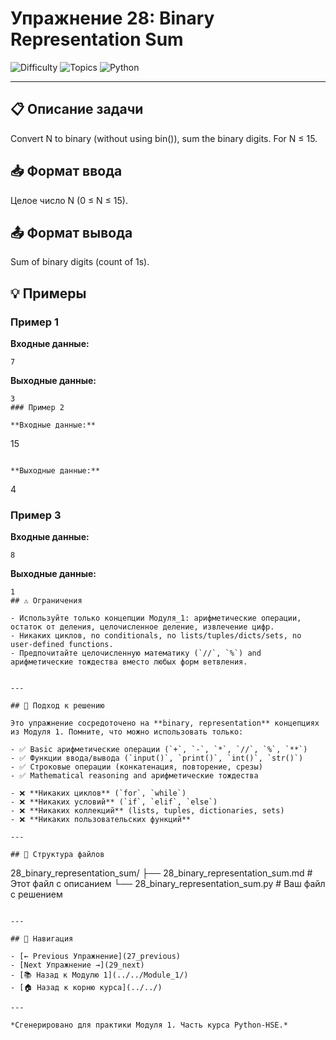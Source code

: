 # Упражнение 28: Binary Representation Sum

![Difficulty](https://img.shields.io/badge/Difficulty-Module%201-green)
![Topics](https://img.shields.io/badge/Topics-binary%2C%20representation-blue)
![Python](https://img.shields.io/badge/Python-Module%201%20Concepts-yellow)

---

## 📋 Описание задачи

Convert N to binary (without using bin()), sum the binary digits. For N ≤ 15.
## 📥 Формат ввода

Целое число N (0 ≤ N ≤ 15).
## 📤 Формат вывода

Sum of binary digits (count of 1s).
## 💡 Примеры

### Пример 1

**Входные данные:**
```
7
```

**Выходные данные:**
```
3
### Пример 2

**Входные данные:**
```
15
```

**Выходные данные:**
```
4
### Пример 3

**Входные данные:**
```
8
```

**Выходные данные:**
```
1
## ⚠️ Ограничения

- Используйте только концепции Модуля_1: арифметические операции, остаток от деления, целочисленное деление, извлечение цифр.
- Никаких циклов, no conditionals, no lists/tuples/dicts/sets, no user-defined functions.
- Предпочитайте целочисленную математику (`//`, `%`) and арифметические тождества вместо любых форм ветвления.


---

## 🎯 Подход к решению

Это упражнение сосредоточено на **binary, representation** концепциях из Модуля 1. Помните, что можно использовать только:

- ✅ Basic арифметические операции (`+`, `-`, `*`, `//`, `%`, `**`)
- ✅ Функции ввода/вывода (`input()`, `print()`, `int()`, `str()`)
- ✅ Строковые операции (конкатенация, повторение, срезы)
- ✅ Mathematical reasoning and арифметические тождества

- ❌ **Никаких циклов** (`for`, `while`)
- ❌ **Никаких условий** (`if`, `elif`, `else`)
- ❌ **Никаких коллекций** (lists, tuples, dictionaries, sets)
- ❌ **Никаких пользовательских функций**

---

## 📁 Структура файлов
```
28_binary_representation_sum/
├── 28_binary_representation_sum.md     # Этот файл с описанием
└── 28_binary_representation_sum.py     # Ваш файл с решением
```

---

## 🔗 Навигация

- [← Previous Упражнение](27_previous) 
- [Next Упражнение →](29_next)
- [📚 Назад к Модулю 1](../../Module_1/)
- [🏠 Назад к корню курса](../../)

---

*Сгенерировано для практики Модуля 1. Часть курса Python-HSE.*
